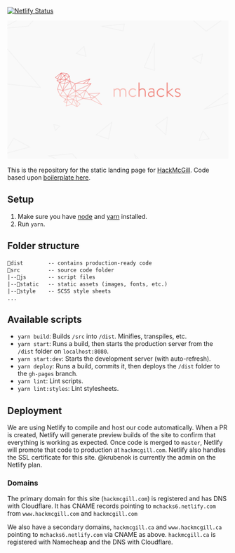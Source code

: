 [![Netlify Status](https://api.netlify.com/api/v1/badges/fba96b94-aef5-439b-a80c-773a91ef944d/deploy-status)](https://app.netlify.com/sites/hackmcgill/deploys)

![McHacks logo](https://raw.githubusercontent.com/hackmcgill/mchacks6/master/src/static/mchacks-30x48.jpg?s=200)

This is the repository for the static landing page for [HackMcGill](https://hackmcgill.com). Code based upon [boilerplate here](https://github.com/erickzhao/static-html-webpack-boilerplate).

## Setup

1.  Make sure you have [node](https://nodejs.org/en/) and [yarn](https://yarnpkg.com/lang/en/) installed.
2.  Run `yarn`.

## Folder structure

```
📁dist        -- contains production-ready code
📁src         -- source code folder
|--📁js       -- script files
|--📁static   -- static assets (images, fonts, etc.)
|--📁style    -- SCSS style sheets
...
```

## Available scripts

- `yarn build`: Builds `/src` into `/dist`. Minifies, transpiles, etc.
- `yarn start`: Runs a build, then starts the production server from the `/dist` folder on `localhost:8080`.
- `yarn start:dev`: Starts the development server (with auto-refresh).
- `yarn deploy`: Runs a build, commits it, then deploys the `/dist` folder to the `gh-pages` branch.
- `yarn lint`: Lint scripts.
- `yarn lint:styles`: Lint stylesheets.

## Deployment

We are using Netlify to compile and host our code automatically. When a PR is created, Netlify will generate preview builds of the site to confirm that everything is working as expected. Once code is merged to `master`, Netlify will promote that code to production at `hackmcgill.com`. Netlify also handles the SSL certificate for this site. @krubenok is currently the admin on the Netlify plan. 

### Domains

The primary domain for this site (`hackmcgill.com`) is registered and has DNS with Cloudflare. It has  CNAME records pointing to `mchacks6.netlify.com` from `www.hackmcgill.com` and `hackmcgill.com `

We also have a secondary domains, `hackmcgill.ca` and `www.hackmcgill.ca` pointing to `mchacks6.netlify.com` via CNAME as above. `hackmcgill.ca` is registered with Namecheap and the DNS with Cloudflare.
